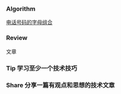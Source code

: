 ### Algorithm
[电话号码的字母组合](https://leetcode-cn.com/problems/letter-combinations-of-a-phone-number/submissions/)

### Review
文章 

 
### Tip 学习至少一个技术技巧

      

### Share 分享一篇有观点和思想的技术文章


